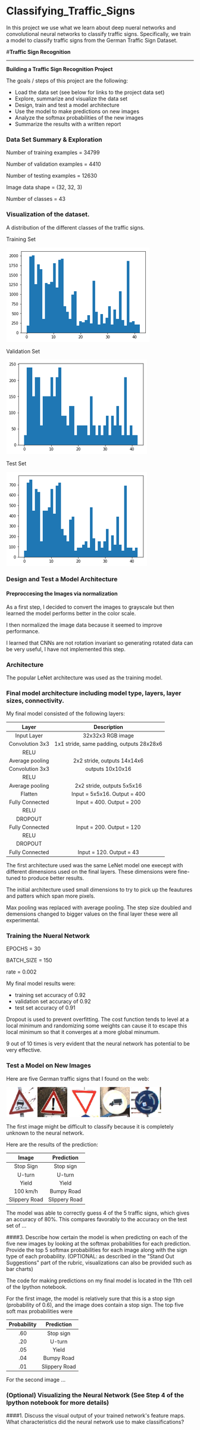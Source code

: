 # Classifying_Traffic_Signs
In this project we use what we learn about deep nueral networks and convolutional neural networks to classify traffic signs. Specifically, we train a model to classify traffic signs from the German Traffic Sign Dataset.


#**Traffic Sign Recognition** 



---

**Building a Traffic Sign Recognition Project**

The goals / steps of this project are the following:
* Load the data set (see below for links to the project data set)
* Explore, summarize and visualize the data set
* Design, train and test a model architecture
* Use the model to make predictions on new images
* Analyze the softmax probabilities of the new images
* Summarize the results with a written report


[//]: # (Image References)

[image1]: ./examples/index1.png "Visualization"
[image2]: ./examples/index2.png "Visualization"
[image3]: ./examples/index3.png "Visualization"
[image4]: ./traffic_signs_data/1.jpg "Traffic Sign 1"
[image5]: ./traffic_signs_data/2.jpg "Traffic Sign 2"
[image6]: ./traffic_signs_data/3.jpg "Traffic Sign 3"
[image7]: ./traffic_signs_data/4.jpg "Traffic Sign 4"
[image8]: ./traffic_signs_data/5.jpg "Traffic Sign 5"



### Data Set Summary & Exploration

Number of training examples = 34799

Number of validation examples = 4410

Number of testing examples = 12630

Image data shape = (32, 32, 3)

Number of classes = 43




### Visualization of the dataset.

A distribution of the different classes of the traffic signs.

Training Set

![alt text][image1]

Validation Set

![alt text][image2]

Test Set

![alt text][image3]

### Design and Test a Model Architecture

#### Preproccesing the Images via normalization

As a first step, I decided to convert the images to grayscale but then
learned the model performs better in the color scale.

I then normalized the image data because it seemed to improve performance.

I learned that CNNs are not rotation invariant so generating
rotated data can be very useful, I have not implemented this step.


### Architecture

The popular LeNet architecture was used as the training model. 


### Final model architecture including model type, layers, layer sizes, connectivity.

My final model consisted of the following layers:

| Layer         		|     Description	        					| 
|:---------------------:|:---------------------------------------------:| 
| Input Layer         		| 32x32x3 RGB image   							| 
| Convolution 3x3     	| 1x1 stride, same padding, outputs 28x28x6 	|
| RELU					|												|
| Average pooling	      	| 2x2 stride,  outputs 14x14x6 				|
| Convolution 3x3	    |    outputs 10x10x16 				   									|
| RELU					|												|
| Average pooling	      	| 2x2 stride,  outputs 5x5x16 				|
| Flatten		|       Input = 5x5x16. Output = 400  									|
| Fully Connected				|        Input = 400. Output = 200									|
| RELU					|												|
| DROPOUT					|												|
| Fully Connected				|        Input = 200. Output = 120									|
| RELU					|												|
| DROPOUT					|												|
| Fully Connected				|        Input = 120. Output = 43									|

The first architecture used was the same LeNet model one execept with different dimensions used on the final layers.
These dimensions were fine-tuned to produce better results.

The initial architecture used small dimensions to try to pick up the feautures and patters which span more pixels.

Max pooling was replaced with average pooling. The step size doubled and demensions changed to bigger values on the final layer these were all experimental.


### Training the Nueral Network 

EPOCHS = 30

BATCH_SIZE = 150

rate = 0.002


My final model results were:
* training set accuracy of 0.92
* validation set accuracy of 0.92
* test set accuracy of 0.91


Dropout is used to prevent overfitting. The cost function tends to level at a local minimum and randomizing some weights can cause it to escape this local minimum so that it converges at a more global minumum.

9 out of 10 times is very evident that the neural network has potential to be very effective.
 

### Test a Model on New Images

Here are five German traffic signs that I found on the web:

![alt text][image4] ![alt text][image5] ![alt text][image6] 
![alt text][image7] ![alt text][image8]

The first image might be difficult to classify because it is completely unknown to the neural network.

Here are the results of the prediction:

| Image			        |     Prediction	        					| 
|:---------------------:|:---------------------------------------------:| 
| Stop Sign      		| Stop sign   									| 
| U-turn     			| U-turn 										|
| Yield					| Yield											|
| 100 km/h	      		| Bumpy Road					 				|
| Slippery Road			| Slippery Road      							|


The model was able to correctly guess 4 of the 5 traffic signs, which gives an accuracy of 80%. This compares favorably to the accuracy on the test set of ...

####3. Describe how certain the model is when predicting on each of the five new images by looking at the softmax probabilities for each prediction. Provide the top 5 softmax probabilities for each image along with the sign type of each probability. (OPTIONAL: as described in the "Stand Out Suggestions" part of the rubric, visualizations can also be provided such as bar charts)

The code for making predictions on my final model is located in the 11th cell of the Ipython notebook.

For the first image, the model is relatively sure that this is a stop sign (probability of 0.6), and the image does contain a stop sign. The top five soft max probabilities were

| Probability         	|     Prediction	        					| 
|:---------------------:|:---------------------------------------------:| 
| .60         			| Stop sign   									| 
| .20     				| U-turn 										|
| .05					| Yield											|
| .04	      			| Bumpy Road					 				|
| .01				    | Slippery Road      							|


For the second image ... 

### (Optional) Visualizing the Neural Network (See Step 4 of the Ipython notebook for more details)
####1. Discuss the visual output of your trained network's feature maps. What characteristics did the neural network use to make classifications?


